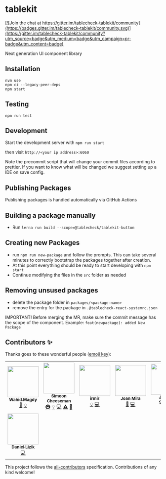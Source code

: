 # tablekit

[![Join the chat at https://gitter.im/tablecheck-tablekit/community](https://badges.gitter.im/tablecheck-tablekit/community.svg)](https://gitter.im/tablecheck-tablekit/community?utm_source=badge&utm_medium=badge&utm_campaign=pr-badge&utm_content=badge)

Next generation UI component library

## Installation

```shell
nvm use
npm ci --legacy-peer-deps
npm start
```

## Testing

`npm run test`

## Development

Start the development server with `npm run start`

then visit `http://<your ip address>:6060`

Note the precommit script that will change your commit files according to prettier. If you want to know what will be changed we suggest setting up a IDE on save config.

## Publishing Packages

Publishing packages is handled automatically via GitHub Actions

## Building a package manually

- Run `lerna run build --scope=@tablecheck/tablekit-button`

## Creating new Packages

- run `npm run new-package` and follow the prompts. This can take several minutes to correctly bootstrap the packages together after creation.
- At this point everything should be ready to start developing with `npm start`
- Continue modifying the files in the `src` folder as needed

## Removing unsused packages

- delete the package folder in `packages/<package-name>`
- remove the entry for the package in `.@tablecheck-react-systemrc.json`

IMPORTANT! Before merging the MR, make sure the commit message has the scope of the component. Example: `feat(newpackage): added New Package`

## Contributors ✨

Thanks goes to these wonderful people ([emoji key](https://allcontributors.org/docs/en/emoji-key)):

<!-- ALL-CONTRIBUTORS-LIST:START - Do not remove or modify this section -->
<!-- prettier-ignore-start -->
<!-- markdownlint-disable -->
<table>
  <tr>
    <td align="center"><a href="https://github.com/wahidmagdy"><img src="https://avatars.githubusercontent.com/u/3442546?v=4?s=100" width="100px;" alt=""/><br /><sub><b>Wahid Magdy</b></sub></a><br /><a href="https://github.com/tablecheck/@tablecheck/tablekit/commits?author=wahidmagdy" title="Documentation">📖</a> <a href="#example-wahidmagdy" title="Examples">💡</a></td>
    <td align="center"><a href="https://github.com/SimeonC"><img src="https://avatars.githubusercontent.com/u/1085899?v=4?s=100" width="100px;" alt=""/><br /><sub><b>Simeon Cheeseman</b></sub></a><br /><a href="#infra-SimeonC" title="Infrastructure (Hosting, Build-Tools, etc)">🚇</a> <a href="#example-SimeonC" title="Examples">💡</a> <a href="https://github.com/tablecheck/@tablecheck/tablekit/commits?author=SimeonC" title="Code">💻</a> <a href="https://github.com/tablecheck/@tablecheck/tablekit/commits?author=SimeonC" title="Tests">⚠️</a> <a href="https://github.com/tablecheck/@tablecheck/tablekit/commits?author=SimeonC" title="Documentation">📖</a></td>
    <td align="center"><a href="https://github.com/irmir"><img src="https://avatars.githubusercontent.com/u/59263605?v=4?s=100" width="100px;" alt=""/><br /><sub><b>irmir</b></sub></a><br /><a href="#example-irmir" title="Examples">💡</a> <a href="https://github.com/tablecheck/@tablecheck/tablekit/commits?author=irmir" title="Code">💻</a></td>
    <td align="center"><a href="http://joanmira.com/"><img src="https://avatars.githubusercontent.com/u/1721288?v=4?s=100" width="100px;" alt=""/><br /><sub><b>Joan Mira</b></sub></a><br /><a href="https://github.com/tablecheck/@tablecheck/tablekit/commits?author=gazpachu" title="Documentation">📖</a> <a href="https://github.com/tablecheck/@tablecheck/tablekit/commits?author=gazpachu" title="Code">💻</a></td>
    <td align="center"><a href="https://github.com/johnnyshields"><img src="https://avatars.githubusercontent.com/u/27655?v=4?s=100" width="100px;" alt=""/><br /><sub><b>Johnny Shields</b></sub></a><br /><a href="https://github.com/tablecheck/@tablecheck/tablekit/commits?author=johnnyshields" title="Documentation">📖</a></td>
    <td align="center"><a href="https://github.com/Findmitrey"><img src="https://avatars.githubusercontent.com/u/19979106?v=4?s=100" width="100px;" alt=""/><br /><sub><b>Dmitriy</b></sub></a><br /><a href="#example-Findmitrey" title="Examples">💡</a> <a href="https://github.com/tablecheck/@tablecheck/tablekit/commits?author=Findmitrey" title="Code">💻</a></td>
  </tr>
  <tr>
    <td align="center"><a href="https://github.com/daniellizik"><img src="https://avatars.githubusercontent.com/u/10506366?v=4?s=100" width="100px;" alt=""/><br /><sub><b>Daniel Lizik</b></sub></a><br /><a href="https://github.com/tablecheck/@tablecheck/tablekit/commits?author=daniellizik" title="Code">💻</a></td>
  </tr>
</table>

<!-- markdownlint-restore -->
<!-- prettier-ignore-end -->

<!-- ALL-CONTRIBUTORS-LIST:END -->

This project follows the [all-contributors](https://github.com/all-contributors/all-contributors) specification. Contributions of any kind welcome!
